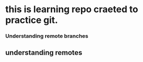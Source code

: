 # this is learning repo craeted to practice git.

### Understanding remote branches

## understanding remotes

